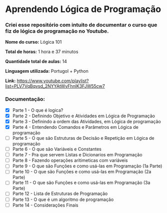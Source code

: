 # Aprendendo Lógica de Programação

### Criei esse repositório com intuito de documentar o curso que fiz de lógica de programação no Youtube.

**Nome do curso:** Lógica 101

**Total de horas:** 1 hora e 37 minutos

**Quantidade total de aulas:** 14

**Linguagem utilizada:** Portugol + Python

**Link:** https://www.youtube.com/playlist?list=PLV7VqBqvsd_2NYYAtWvFhnlK3FJW55cw7

### Documentação:

- [x] Parte 1 - O que é logica?
- [x] Parte 2 - Definindo Objetivo e Atividades em Lógica de Programação
- [x] Parte 3 - Definindo a ordem das Atividades, em Lógica de programação
- [x] Parte 4 - Entendendo Comandos e Parâmetros em Lógica de programação
- [ ] Parte 5 - O que são Estruturas de Decisão e Repetição em Lógica de programação
- [ ] Parte 6 - O que são Variáveis e Constantes
- [ ] Parte 7 - Pra que servem Listas e Dicionarios em Programação
- [ ] Parte 8 - Fazendo operações aritimeticas com variáveis
- [ ] Parte 9 - O que são Funções e como usá-las em Programação (1a Parte)
- [ ] Parte 10 - O que são Funções e como usá-las em Programação (2a Parte)
- [ ] Parte 11 - O que são Funções e como usá-las em Programação (3a Parte)
- [ ] Parte 12 - Lista de Estruturas de Programação
- [ ] Parte 13 - O que é um algoritmo de programação
- [ ] Parte 14 - Considerações Finais